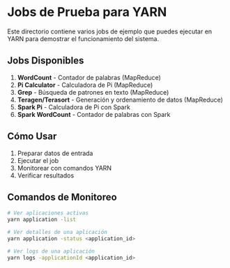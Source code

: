 # Jobs de Prueba para YARN

Este directorio contiene varios jobs de ejemplo que puedes ejecutar en YARN para demostrar el funcionamiento del sistema.

## Jobs Disponibles

1. **WordCount** - Contador de palabras (MapReduce)
2. **Pi Calculator** - Calculadora de Pi (MapReduce)
3. **Grep** - Búsqueda de patrones en texto (MapReduce)
4. **Teragen/Terasort** - Generación y ordenamiento de datos (MapReduce)
5. **Spark Pi** - Calculadora de Pi con Spark
6. **Spark WordCount** - Contador de palabras con Spark

## Cómo Usar

1. Preparar datos de entrada
2. Ejecutar el job
3. Monitorear con comandos YARN
4. Verificar resultados

## Comandos de Monitoreo

```bash
# Ver aplicaciones activas
yarn application -list

# Ver detalles de una aplicación
yarn application -status <application_id>

# Ver logs de una aplicación
yarn logs -applicationId <application_id>
```
